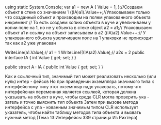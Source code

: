 using static System.Console;
var a1 = new A
{
    Value = 1,
};//Создаем объект в стеке со значением 1
((IA)a1).Value++;//Упаковываем только что созданный объект и производим на полем упакованного объекта инкремент
// То есть создаем копию объекта в куче и увеличиваем у копии поле на 1, но  не у объекта в стеке
object a2 = a1;// Упаковываем объект a1 и ссылку на объект записываем в а2
((IA)a2).Value++;// У упакованного объекта увеличиваем поле  на 1 упаковки не происходит так как а2 уже упакован

WriteLine(a1.Value);// a1 = 1
WriteLine(((IA)a2).Value);// a2s = 2
public interface IA 
{
    int Value { get; set; }
}

public struct A : IA 
{
     public int Value { get; set; }
}

Как и ссылочный тип, значимый тип может реализовать несколько (или нуль) интер -
фейсов Но при приведении экземпляра значимого типа к интерфейсному типу этот 
экземпляр надо упаковать, потому что интерфейсная переменная является ссылкой, 
которая должна указывать на объект в куче, чтобы среда CLR могла проверить ука -
затель и точно выяснить тип объекта Затем при вызове метода интерфейса с упа -
кованным значимым типом CLR использует указатель, чтобы найти таблицу методов 
типа объекта и вызвать нужный метод (Тема 13 Интерфейсы 339 страница Из Рихтера)
